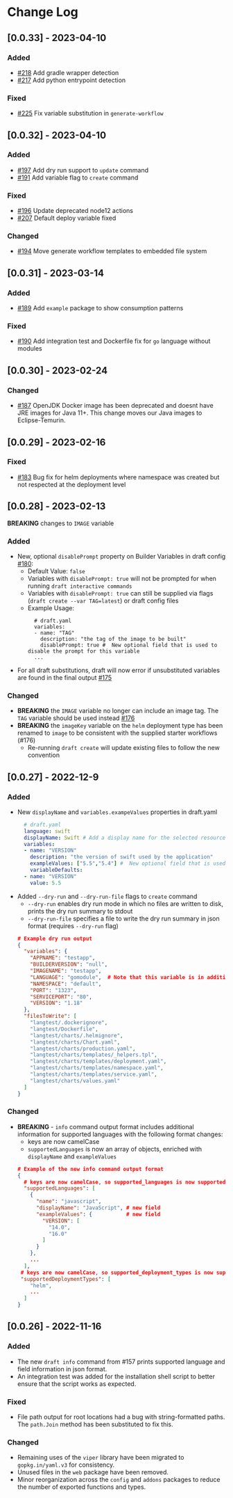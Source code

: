 # Change Log

## [0.0.33] - 2023-04-10

### Added

- [#218](https://github.com/Azure/draft/pull/218) Add gradle wrapper detection
- [#217](https://github.com/Azure/draft/pull/217) Add python entrypoint detection

### Fixed

- [#225](https://github.com/Azure/draft/pull/225) Fix variable substitution in `generate-workflow`

## [0.0.32] - 2023-04-10

### Added

- [#197](https://github.com/Azure/draft/pull/197) Add dry run support to `update` command
- [#191](https://github.com/Azure/draft/pull/191) Add variable flag to `create` command

### Fixed

- [#196](https://github.com/Azure/draft/pull/196) Update deprecated node12 actions
- [#207](https://github.com/Azure/draft/pull/207) Default deploy variable fixed

### Changed 

- [#194](https://github.com/Azure/draft/pull/194) Move generate workflow templates to embedded file system

## [0.0.31] - 2023-03-14

### Added

- [#189](https://github.com/Azure/draft/pull/189) Add `example` package to show consumption patterns

### Fixed

- [#190](https://github.com/Azure/draft/pull/190) Add integration test and Dockerfile fix for `go` language without modules

## [0.0.30] - 2023-02-24

### Changed

- [#187](https://github.com/Azure/draft/pull/187) OpenJDK Docker image has been deprecated and doesnt have JRE images for  Java 11+. This change moves our Java images to Eclipse-Temurin.

## [0.0.29] - 2023-02-16

### Fixed
- [#183](https://github.com/Azure/draft/pull/183) Bug fix for helm deployments where namespace was created but not respected at the deployment level

## [0.0.28] - 2023-02-13

**BREAKING** changes to `IMAGE` variable

### Added
- New, optional `disablePrompt` property on Builder Variables in draft config [#180](https://github.com/Azure/draft/pull/180):
  - Default Value: `false` 
  - Variables with `disablePrompt: true` will not be prompted for when running `draft interactive commands`
  - Variables with `disablePrompt: true` can still be supplied via flags (`draft create --var TAG=latest`) or draft config files
  - Example Usage:
    ```
      # draft.yaml
      variables:
      - name: "TAG"
        description: "the tag of the image to be built"
        disablePrompt: true #  New optional field that is used to disable the prompt for this variable
      ...
      ```
- For all draft substitutions, draft will now error if unsubstituted variables are found in the final output [#175](https://github.com/Azure/draft/pull/175)

### Changed
- **BREAKING** the `IMAGE` variable no longer can include an image tag. The `TAG` variable should be used instead [#176](https://github.com/Azure/draft/pull/176)
- **BREAKING** the `imageKey` variable on the `helm` deployment type has been renamed to `image` to be consistent with the supplied starter workflows (#176)
  - Re-running `draft create` will update existing files to follow the new convention

## [0.0.27] - 2022-12-9

### Added
- New `displayName` and `variables.exampeValues` properties in draft.yaml
  ```yaml
    # draft.yaml
    language: swift
    displayName: Swift # Add a display name for the selected resource (language/deploymentType/addon)
    variables:
    - name: "VERSION"
      description: "the version of swift used by the application"
      exampleValues: ["5.5","5.4"] #  New optional field that is used to populate draft info, and which could be used in the cli for suggestions in the future.
      variableDefaults:
    - name: "VERSION"
      value: 5.5
    ```
- Added `--dry-run` and `--dry-run-file` flags to `create` command
  - `--dry-run` enables dry run mode in which no files are written to disk, prints the dry run summary to stdout
  - `--dry-run-file` specifies a file to write the dry run summary in json format (requires `--dry-run` flag)
  ```json
  # Example dry run output
  {
    "variables": {
      "APPNAME": "testapp",
      "BUILDERVERSION": "null",
      "IMAGENAME": "testapp",
      "LANGUAGE": "gomodule",  # Note that this variable is in addition to the draft config variables
      "NAMESPACE": "default",
      "PORT": "1323",
      "SERVICEPORT": "80",
      "VERSION": "1.18"
    },
    "filesToWrite": [
      "langtest/.dockerignore",
      "langtest/Dockerfile",
      "langtest/charts/.helmignore",
      "langtest/charts/Chart.yaml",
      "langtest/charts/production.yaml",
      "langtest/charts/templates/_helpers.tpl",
      "langtest/charts/templates/deployment.yaml",
      "langtest/charts/templates/namespace.yaml",
      "langtest/charts/templates/service.yaml",
      "langtest/charts/values.yaml"
    ]
  }
  ```
  
### Changed

- **BREAKING** - `info` command output format includes additional information for supported languages with the following format changes:
    - keys are now camelCase
    - `supportedLanguages` is now an array of objects, enriched with `displayName` and `exampleValues`
    ```json
    # Example of the new info command output format
    {
      # keys are now camelCase, so supported_languages is now supportedLanguages
      "supportedLanguages": [
        {
          "name": "javascript",
          "displayName": "JavaScript", # new field
          "exampleValues": {           # new field
            "VERSION": [
              "14.0",
              "16.0"
            ]
          }
        },
        ...
      ],
     # keys are now camelCase, so supported_deployment_types is now supportedDeploymentTypes
     "supportedDeploymentTypes": [
        "helm",
        ...
      ]
    }
    ```
  
## [0.0.26] - 2022-11-16

### Added

- The new `draft info` command from #157 prints supported language and field information in json format.
- An integration test was added for the installation shell script to better ensure that the script works as expected.

### Fixed

- File path output for root locations had a bug with string-formatted paths. The `path.Join` method has been substituted to fix this.

### Changed

- Remaining uses of the `viper` library have been migrated to `gopkg.in/yaml.v3` for consistency.
- Unused files in the `web` package have been removed.
- Minor reorganization across the `config` and `addons` packages to reduce the number of exported functions and types.
